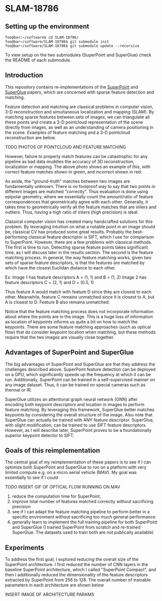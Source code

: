 # SLAM-18786
## Setting up the environment
```console
foo@bar:~/software$ cd SLAM-18786/
foo@bar~/software/SLAM-18786$ git submodule init
foo@bar~/software/SLAM-18786$ git submodule update --recursive
```

To view setup on the two submodules (SuperPoint and SuperGlue) check the README of each submodule.

## Introduction
This repository contains re-implementations of the [SuperPoint](https://arxiv.org/pdf/1712.07629) and [SuperGlue](https://arxiv.org/pdf/1911.11763) papers, which are concerned with sparse feature detection and matching. 

Feature detection and matching are classical problems in computer vision, 3-D reconstruction and simultaneous localization and mapping (SLAM). By matching sparse features between sets of images, we can triangulate all these points and create a 3-D pointcloud representation of the scene directly from images, as well as an understanding of camera positioning in the scene. Examples of feature matching and a 3-D pointcloud reconstruction are below.

TODO PHOTOS OF POINTCLOUD AND FEATURE MATCHING

However, failure to properly match features can be catastrophic for any pipeline as bad data muddies the accuracy of 3D reconstruction, localization or mapping. The above photo shows an example of this, with correct feature matches shown in green, and incorrect shown in red. 

As aside, the "ground-truth" matches between two images are fundamentally unknown. There is no foolproof way to say that two points in different images are matched "correctly". Thus evaluation is done using epipolar geometry, where we essentially count the amount/ratio of feature correspondences that geometrically agree with each other. Generally, it takes time to geometrically verify all the feature matches that are inliers and outliers. Thus, having a high ratio of inliers (high precision) is ideal.

Classical computer vision has created many handcrafted solutions for this problem. By leveraging intuition on what a notable point in an image should be, classical CV has produced some great results. Probably the best-performing classical feature descriptor is SIFT, which I use for comparison to SuperPoint. However, there are a few problems with classical methods. The first is time to run. Detecting sparse feature points takes significant time, as I will discuss later in the results section. The second is the feature matching process. In general, the way feature matching works, given two sets of sparse feature descriptors, is that the features are matched by which have the closest Euclidan distance to each other.

Ex: 
Image 1 has feature descriptors A = (1, 1) and B = (1, 2)
Image 2 has feature descriptors C = (2, 1) and D = (0.5, 1)

Thus feature A would match with feature D since they are closest to each other. Meanwhile, feature C remains unmatched since it is closest to A, but A is closest to D. Feature B also remains unmatched.

Notice that the feature matching process does not incorporate information about where the points are in the image. This is a huge loss of information as location of keypoints informs us quite a bit on how to match the keypoints. There are some feature matching approaches (such as optical flow) that do consider keypoint location when matching, but these methods require that the two images are visually close together.

## Advantages of SuperPoint and SuperGlue
The big advantages of SuperPoint and SuperGlue are that they address the challenges described above. SuperPoint feature detection can be deployed on a GPU, which significantly speeds up the frequency at which it can be run. Additionally, SuperPoint can be trained in a self-supervised manner on any image dataset. Thus, it can be trained on special cameras such as thermal or IR. 

SuperGlue utilizes an attentional graph neural network (GNN) after encoding both keypoint descriptors and location in images to perform feature matching. By leveraging this framework, SuperGlue better matches keypoints by considering the overall structure of the image. Also note that SuperGlue can actually be trained with ANY feature descriptor. SuperGlue, with slight modification, can be trained to use SIFT feature descriptors. However, as I will describe later, SuperPoint proves to be a foundationally superior keypoint detector to SIFT.

## Goals of this reimplementation
The central goal of my reimplementation of these papers is to see if I can optimize both SuperPoint and SuperGlue to run on a platform with very limited compute e.g. on a micro aerial vehicle (MAV). My goal was essentially to see if I could 

TODO INSERT GIF OF OPTICAL FLOW RUNNING ON MAV

1) reduce the computation time for SuperPoint,
2) improve total number of features matched correctly without sacrificing precision
3) see if I can adapt the feature matching pipeline to perform better in a specific environment without sacrificing too much general performance.
4) generally learn to implement the full training pipeline for both SuperPoint and SuperGlue (I trained SuperPoint from scratch and re-trained SuperGlue. The datasets used to train both are not publically available)

## Experiments

To address the first goal, I explored reducing the overall size of the SuperPoint architecture. I first reduced the number of CNN layers in the baseline SuperPoint architecture, which I called "SuperPoint Compact", and then I additionally reduced the dimensionality of the feature descriptors extracted by SuperPoint from 256 to 128. The overall number of trainable parameters in each architecture are shown below

INSERT IMAGE OF ARCHITECTURE PARAMS





